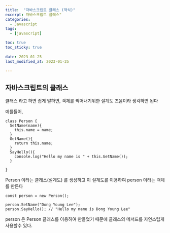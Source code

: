 ```yaml
---
title:  "자바스크립트 클래스 (약식)" 
excerpt: 자바스크립트 클래스" 
categories:
  - Javascript
tags:
  - [javascript]

toc: true
toc_sticky: true
 
date: 2023-01-25
last_modified_at: 2023-01-25

---
```


<h2>자바스크립트의 클래스</h2>

클래스 라고 하면 쉽게 말하면, 객체를 찍어내기위한 설계도 즈음이라 생각하면 된다

예를들어,

```
class Person {
  SetName(name){
    this.name = name;
  }
  GetName(){
    return this.name;
  }
  SayHello(){
    console.log("Hello my name is " + this.GetName());
  }
  
}
```
Person 이라는 클래스(설계도) 를 생성하고
이 설계도를 이용하여 person 이라는 객체를 만든다

```
const person = new Person();

person.SetName("Dong Young Lee");
person.SayHello(); // "Hello my name is Dong Young Lee"
```
person 은 Person 클래스를 이용하여 만들었기 때문에 클래스의 메서드를 자연스럽게 사용할수 있다.